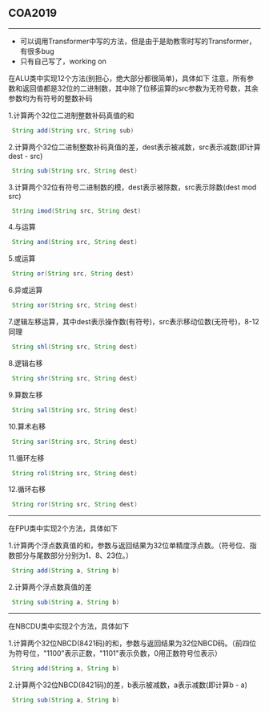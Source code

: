 ## COA2019
---
* 可以调用Transformer中写的方法，但是由于是助教零时写的Transformer，有很多bug
* 只有自己写了，working on



在ALU类中实现12个方法(别担心，绝大部分都很简单)，具体如下
注意，所有参数和返回值都是32位的二进制数，其中除了位移运算的src参数为无符号数，其余参数均为有符号的整数补码


1.计算两个32位二进制整数补码真值的和
``` java
 String add(String src, String sub)
```

2.计算两个32位二进制整数补码真值的差，dest表示被减数，src表示减数(即计算dest - src)
``` java
 String sub(String src, String dest)
```

3.计算两个32位有符号二进制数的模，dest表示被除数，src表示除数(dest mod src)
``` java
 String imod(String src, String dest)
```

4.与运算
``` java
 String and(String src, String dest)
```

5.或运算
``` java
 String or(String src, String dest)
```

6.异或运算
``` java
 String xor(String src, String dest)
```

7.逻辑左移运算，其中dest表示操作数(有符号)，src表示移动位数(无符号)，8-12同理
``` java
 String shl(String src, String dest)
```

8.逻辑右移
``` java
 String shr(String src, String dest)
```

9.算数左移
``` java
 String sal(String src, String dest)
```

10.算术右移
``` java
 String sar(String src, String dest)
```

11.循环左移
``` java
 String rol(String src, String dest)
```

12.循环右移
``` java
 String ror(String src, String dest)
```

---

在FPU类中实现2个方法，具体如下

1.计算两个浮点数真值的和，参数与返回结果为32位单精度浮点数。（符号位、指数部分与尾数部分分别为1、8、23位。）
``` java
 String add(String a, String b)
```

2.计算两个浮点数真值的差
``` java
 String sub(String a, String b)
```

---

在NBCDU类中实现2个方法，具体如下

1.计算两个32位NBCD(8421码)的和，参数与返回结果为32位NBCD码。（前四位为符号位，"1100"表示正数，"1101"表示负数，0用正数符号位表示）
``` java
 String add(String a, String b)
```

2.计算两个32位NBCD(8421码)的差，b表示被减数，a表示减数(即计算b - a)
``` java
 String sub(String a, String b)
```